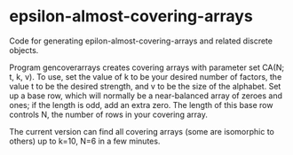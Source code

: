 # epsilon-almost-covering-arrays
Code for generating epilon-almost-covering-arrays and related discrete objects.

Program gencoverarrays creates covering arrays with parameter set CA(N; t, k, v).  To use, set the value of k to be your desired number of factors, the value t to be the desired strength, and v to be the size of the alphabet.   Set up a base row, which will normally be a near-balanced array of zeroes and ones; if the length is odd, add an extra zero.  The length of this base row controls N, the number of rows in your covering array.

The current version can find all covering arrays (some are isomorphic to others) up to k=10, N=6 in a few minutes.

